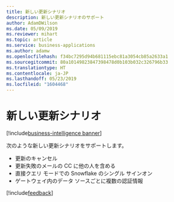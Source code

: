 ```yaml
---
title: 新しい更新シナリオ
description: 新しい更新シナリオのサポート
author: AdamDWilson
ms.date: 05/09/2019
ms.reviewer: mihart
ms.topic: article
ms.service: business-applications
ms.author: adamw
ms.openlocfilehash: f34bc7295d94b681115ebc81a3054cb85a2633a1
ms.sourcegitcommit: 80a10149823847398478d0b103b032c326796b33
ms.translationtype: HT
ms.contentlocale: ja-JP
ms.lasthandoff: 05/23/2019
ms.locfileid: "1604468"
---
```

# <a name="new-refresh-scenarios"></a>新しい更新シナリオ

[!include[business-intelligence banner](../../includes/business-intelligence.md)]

次のような新しい更新シナリオをサポートします。 

-  更新のキャンセル 
- 更新失敗のメールの CC に他の人を含める 
- 直接クエリ モードでの Snowflake のシングル サインオン 
- ゲートウェイ内のデータ ソースごとに複数の認証情報

[!include[feedback](../includes/service-feedback.md)]

